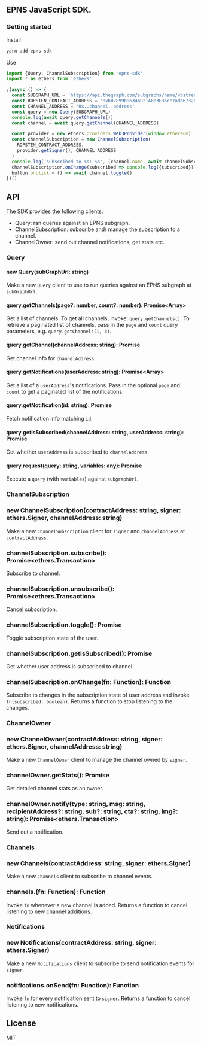 ## EPNS JavaScript SDK.

### Getting started

Install

```bash
yarn add epns-sdk
```

Use

```typescript
import {Query, ChannelSubscription} from 'epns-sdk'
import * as ethers from 'ethers'

;(async () => {
  const SUBGRAPH_URL = 'https://api.thegraph.com/subgraphs/name/vbstreetz/epns'
  const ROPSTEN_CONTRACT_ADDRESS = '0xb02E99b9634bD21A8e3E36cc7adb673287A8FeaC'
  const CHANNEL_ADDRESS = '0x..channel..address'
  const query = new Query(SUBGRAPH_URL)
  console.log(await query.getChannels())
  const channel = await query.getChannel(CHANNEL_ADDRESS)

  const provider = new ethers.providers.Web3Provider(window.ethereum)
  const channelSubscription = new ChannelSubscription(
    ROPSTEN_CONTRACT_ADDRESS,
    provider.getSigner(), CHANNEL_ADDRESS
  )
  console.log('subscribed to %s: %s', (channel.name, await channelSubscription.getIsSubscribed())
  channelSubscription.onChange(subscribed => console.log({subscribed}))
  button.onclick = () => await channel.toggle()
})()
```

## API

The SDK provides the following clients:

- Query: ran queries against an EPNS subgraph.
- ChannelSubscription: subscribe and/ manage the subscription to a channel.
- ChannelOwner: send out channel notifications, get stats etc.

### Query

#### new Query(subGraphUrl: string)

Make a new `Query` client to use to run queries against an EPNS subgraph at `subGraphUrl`.

#### query.getChannels(page?: number, count?: number): Promise<Array<Channel>>

Get a list of channels.
To get all channels, invoke: `query.getChannels()`.
To retrieve a paginated list of channels, pass in the `page` and `count` query parameters, e.g. `query.getChannels(1, 3)`.

#### query.getChannel(channelAddress: string): Promise<Channel>

Get channel info for `channelAddress`.

#### query.getNotifications(userAddress: string): Promise<Array<Notification>>

Get a list of a `userAddress`'s notifications.
Pass in the optional `page` and `count` to get a paginated list of the notifications.

#### query.getNotification(id: string): Promise<Notification>

Fetch notification info matching `id`.

#### query.getIsSubscribed(channelAddress: string, userAddress: string): Promise<boolean>

Get whether `userAddress` is subscribed to `channelAddress`.

#### query.request(query: string, variables: any): Promise<any>

Execute a `query` (with `variables`) against `subgraphUrl`.

### ChannelSubscription

### new ChannelSubscription(contractAddress: string, signer: ethers.Signer, channelAddress: string)

Make a new `ChannelSubscription` client for `signer` and `channelAddress` at `contractAddress`.

### channelSubscription.subscribe(): Promise<ethers.Transaction>

Subscribe to channel.

### channelSubscription.unsubscribe(): Promise<ethers.Transaction>

Cancel subscription.

### channelSubscription.toggle(): Promise<void>

Toggle subscription state of the user.

### channelSubscription.getIsSubscribed(): Promise<boolean>

Get whether user address is subscribed to channel.

### channelSubscription.onChange(fn: Function): Function

Subscribe to changes in the subscription state of user address and invoke `fn(subscribed: boolean)`.
Returns a function to stop listening to the changes.

### ChannelOwner

### new ChannelOwner(contractAddress: string, signer: ethers.Signer, channelAddress: string)

Make a new `ChannelOwner` client to manage the channel owned by `signer`.

### channelOwner.getStats(): Promise<any>

Get detailed channel stats as an owner.

### channelOwner.notify(type: string, msg: string, recipientAddress?: string, sub?: string, cta?: string, img?: string): Promise<ethers.Transaction>

Send out a notification.

### Channels

### new Channels(contractAddress: string, signer: ethers.Signer)

Make a new `Channels` client to subscribe to channel events.

### channels.(fn: Function): Function

Invoke `fn` whenever a new channel is added.
Returns a function to cancel listening to new channel additions.

### Notifications

### new Notifications(contractAddress: string, signer: ethers.Signer)

Make a new `Notifications` client to subscribe to send notification events for `signer`.

### notifications.onSend(fn: Function): Function

Invoke `fn` for every notification sent to `signer`.
Returns a function to cancel listening to new notifications.

## License

MIT
